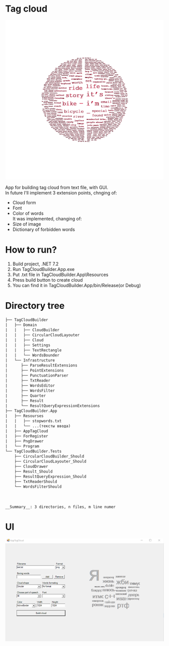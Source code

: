 # Tag cloud
![alt text](cloud.png)

App for building tag cloud from text file, with GUI.\
In future I'll implement 3 extension points, chnging of:
  * Cloud form
  * Font
  * Color of words\
It was implemented, changing of:
  * Size of image
  * Dictionary of forbidden words

# How to run?
 1. Build project, .NET 7.2
 2. Run TagCloudBuilder.App.exe
 3. Put .txt file in TagCloudBuilder.App\Resources
 4. Press build button to create cloud
 5. You can find it in TagCloudBuilder.App/bin/Release(or Debug)

# Directory tree
  ```
  ├── TagCloudBuilder
  |   ├── Domain
  |   |   ├── CloudBuilder
  |   |   ├── CircularCloudLayouter
  |   |   ├── Cloud  
  |   |   ├── Settings
  |   |   ├── TextRectangle  
  |   |   └── WordsBounder  
  |   └── Infrastructure
  |      ├── ParseResultExtensions
  |      ├── PointExtensions
  |      ├── PunctuationParser
  |      ├── TxtReader
  |      ├── WordsEditor
  |      ├── WordsFilter
  |      ├── Quarter
  |      ├── Result
  |      └── ResultQueryExpressionExtensions
  ├── TagCloudBuilder.App
  |   ├── Resourses
  |   |   ├── stopwords.txt
  |   |   └── ...(тексты ввода)
  |   ├── AppTagCloud
  |   ├── ForRegister
  |   ├── PngDrawer
  |   └── Program
  └── TagCloudBuilder.Tests
      ├── CircularCloudBuilder_Should
      ├── CircularCloudLayouter_Should
      ├── CloudDrawer
      ├── Result_Should
      ├── ResultQueryExpression_Should
      ├── TxtReaderShould
      └── WordsFilterShould



  __Summary__: 3 directories, n files, m line numer
  ```

# UI
  ![alt text](ui.png)
